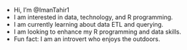 - Hi, I’m @ImanTahir1
- I am interested in data, technology, and R programming.
- I am currently learning about data ETL and querying.
- I am looking to enhance my R programming and data skills. 
- Fun fact: I am an introvert who enjoys the outdoors.

<!---
ImanTahir1/ImanTahir1 is a ✨ special ✨ repository because its `README.md` (this file) appears on your GitHub profile.
You can click the Preview link to take a look at your changes.
--->
